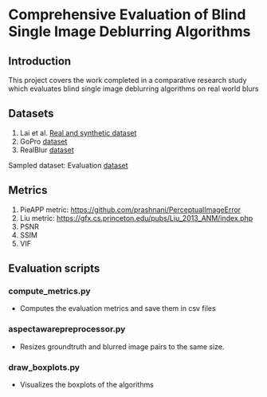 # Comprehensive Evaluation of Blind Single Image Deblurring Algorithms
## **Introduction** 
This project covers the work completed in a comparative research study which evaluates blind single image deblurring algorithms on real world blurs 

## **Datasets**
1.  Lai et al. [Real and synthetic dataset](http://vllab.ucmerced.edu/wlai24/cvpr16_deblur_study/)
2.  GoPro [dataset](https://seungjunnah.github.io/Datasets/gopro.html)
3. RealBlur [dataset](http://cg.postech.ac.kr/research/realblur/) 

Sampled dataset: Evaluation [dataset](https://drive.google.com/drive/folders/1_WvvK3WSSgWzjbOKIV1k3xg2JDSC2qub?usp=sharing)

## **Metrics**
1. PieAPP metric: https://github.com/prashnani/PerceptualImageError
2. Liu metric: https://gfx.cs.princeton.edu/pubs/Liu_2013_ANM/index.php
3. PSNR
4. SSIM 
5. VIF  
## **Evaluation scripts**
### compute_metrics.py 
* Computes the evaluation metrics and save them in csv files

### aspectawarepreprocessor.py
* Resizes groundtruth and blurred image pairs to the same size. 

### draw_boxplots.py 
* Visualizes the boxplots of the algorithms

